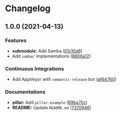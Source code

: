 # Changelog

## 1.0.0 (2021-04-13)


### Features

* **submodule:** Add Samba ([01c10a6](https://github.com/extra2000/samba-formula/commit/01c10a66e50a959ed41c74e1dd4d2f2a23a6b8df))
* Add `samba/` implementations ([8806a12](https://github.com/extra2000/samba-formula/commit/8806a12e203e72c0b1d7ec71a6b75366758ae4d9))


### Continuous Integrations

* Add AppVeyor with `semantic-release` bot ([af64760](https://github.com/extra2000/samba-formula/commit/af64760c5ac9cda41810db974cca51e13f4747d8))


### Documentations

* **pillar:** Add `pillar.example` ([69ba70c](https://github.com/extra2000/samba-formula/commit/69ba70cdf21787a4cab4a1ccf14fe0c5d589cbc0))
* **README:** Update `README.md` ([7370946](https://github.com/extra2000/samba-formula/commit/737094676980034cbe725ea287348693ec7ff10b))
